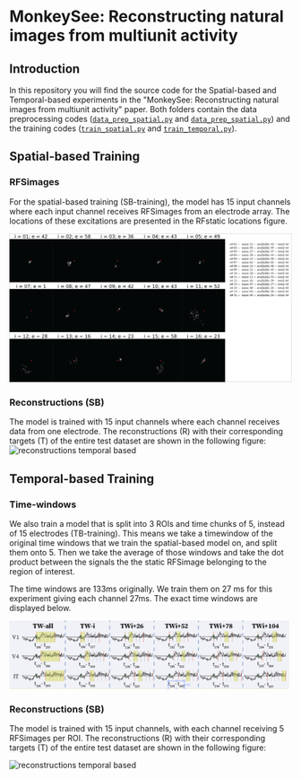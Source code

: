 # MonkeySee: Reconstructing natural images from multiunit activity

## Introduction

In this repository you will find the source code for the Spatial-based and Temporal-based experiments in the "MonkeySee: Reconstructing natural images from multiunit activity" paper. Both folders contain the data preprocessing codes ([`data_prep_spatial.py`](SpatialBased/data_prep_spatial.py) and [`data_prep_spatial.py`](TemporalBased/data_prep_temporal.py)) and the training codes ([`train_spatial.py`](SpatialBased/train_spatial.py) and [`train_temporal.py`](TemporalBased/train_temporal.py)). 


## Spatial-based Training 

### RFSimages 
For the spatial-based training (SB-training), the model has 15 input channels where each input channel receives RFSimages from an electrode array. The locations of these excitations are presented in the RFstatic locations figure.


![RFstatic locations](Figures/RFStatic.png "RFstatic locations")


### Reconstructions (SB)
The model is trained with 15 input channels where each channel receives data from one electrode. The reconstructions (R) with their corresponding targets (T) of the entire test dataset are shown in the following figure:
<img src="Figures/recons_spatial.png" alt="reconstructions temporal based" width="700"/> 


## Temporal-based Training 
### Time-windows 
We also train a model that is split into 3 ROIs and time chunks of 5, instead of 15 electrodes (TB-training). This means we take a timewindow of the original time windows that we train the spatial-based model on, and split them onto 5. Then we take the average of those windows and take the dot product between the signals the the static RFSimage belonging to the region of interest. 

The time windows are 133ms originally. We train them on 27 ms for this experiment giving each channel 27ms. The exact time windows are displayed below.

<img src="Figures/time_windows.png" alt="time windows" width="500"/> 

### Reconstructions (SB)
The model is trained with 15 input channels, with each channel receiving 5 RFSimages per ROI. The reconstructions (R) with their corresponding targets (T) of the entire test dataset are shown in the following figure:

<img src="Figures/recons_times.png" alt="reconstructions temporal based" width="700"/> 